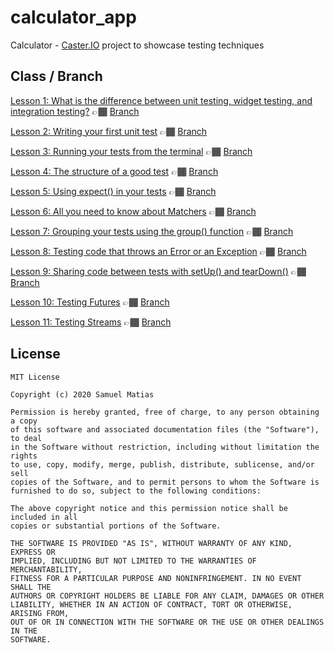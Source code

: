 # calculator_app

Calculator - [Caster.IO](https://caster.io) project to showcase testing techniques

## Class / Branch

[Lesson 1: What is the difference between unit testing, widget testing, and integration testing?](https://caster.io/lessons/lesson-1-what-is-the-difference-between-unit-testing-widget-testing-and-integration-testing) 👉🏾 [Branch](https://github.com/samuelematias/calculator_app/tree/lesson1)

[Lesson 2: Writing your first unit test](https://caster.io/lessons/lesson-2-writing-your-first-unit-test) 👉🏾 [Branch](https://github.com/samuelematias/calculator_app/tree/lesson2)

[Lesson 3: Running your tests from the terminal](https://caster.io/lessons/lesson-3-running-your-tests-from-the-terminal) 👉🏾 [Branch](https://github.com/samuelematias/calculator_app/tree/lesson3)

[Lesson 4: The structure of a good test](https://caster.io/lessons/lesson-4-the-structure-of-a-good-test) 👉🏾 [Branch](https://github.com/samuelematias/calculator_app/tree/lesson4)

[Lesson 5: Using expect() in your tests](https://caster.io/lessons/lesson-5-using-expect-in-your-tests) 👉🏾 [Branch](https://github.com/samuelematias/calculator_app/tree/lesson5)

[Lesson 6: All you need to know about Matchers](https://caster.io/lessons/lesson-6-all-you-need-to-know-about-matchers) 👉🏾 [Branch](https://github.com/samuelematias/calculator_app/tree/lesson6)

[Lesson 7: Grouping your tests using the group() function](https://caster.io/lessons/lesson-7-grouping-your-tests-using-the-group-function) 👉🏾 [Branch](https://github.com/samuelematias/calculator_app/tree/lesson7)

[Lesson 8: Testing code that throws an Error or an Exception](https://caster.io/lessons/lesson-8-testing-code-that-throws-an-error-or-an-exception) 👉🏾 [Branch](https://github.com/samuelematias/calculator_app/tree/lesson8)

[Lesson 9: Sharing code between tests with setUp() and tearDown()](https://caster.io/lessons/lesson-9-sharing-code-between-tests-with-setup-and-teardown) 👉🏾 [Branch](https://github.com/samuelematias/calculator_app/tree/lesson9)

[Lesson 10: Testing Futures](https://caster.io/lessons/lesson-10-testing-futures) 👉🏾 [Branch](https://github.com/samuelematias/calculator_app/tree/lesson10)

[Lesson 11: Testing Streams](https://caster.io/lessons/lesson-11-testing-streams) 👉🏾 [Branch](https://github.com/samuelematias/calculator_app/tree/lesson)

## License

```
MIT License

Copyright (c) 2020 Samuel Matias

Permission is hereby granted, free of charge, to any person obtaining a copy
of this software and associated documentation files (the "Software"), to deal
in the Software without restriction, including without limitation the rights
to use, copy, modify, merge, publish, distribute, sublicense, and/or sell
copies of the Software, and to permit persons to whom the Software is
furnished to do so, subject to the following conditions:

The above copyright notice and this permission notice shall be included in all
copies or substantial portions of the Software.

THE SOFTWARE IS PROVIDED "AS IS", WITHOUT WARRANTY OF ANY KIND, EXPRESS OR
IMPLIED, INCLUDING BUT NOT LIMITED TO THE WARRANTIES OF MERCHANTABILITY,
FITNESS FOR A PARTICULAR PURPOSE AND NONINFRINGEMENT. IN NO EVENT SHALL THE
AUTHORS OR COPYRIGHT HOLDERS BE LIABLE FOR ANY CLAIM, DAMAGES OR OTHER
LIABILITY, WHETHER IN AN ACTION OF CONTRACT, TORT OR OTHERWISE, ARISING FROM,
OUT OF OR IN CONNECTION WITH THE SOFTWARE OR THE USE OR OTHER DEALINGS IN THE
SOFTWARE.
```
